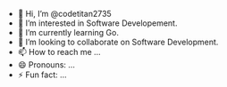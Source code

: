 - 👋 Hi, I’m @codetitan2735
- 👀 I’m interested in Software Developement.
- 🌱 I’m currently learning Go.
- 💞️ I’m looking to collaborate on Software Development.
- 📫 How to reach me ...
- 😄 Pronouns: ...
- ⚡ Fun fact: ...

<!---
codetitan2735/codetitan2735 is a ✨ special ✨ repository because its `README.md` (this file) appears on your GitHub profile.
You can click the Preview link to take a look at your changes.
--->
